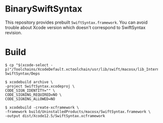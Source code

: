 # BinarySwiftSyntax

This repository provides prebuilt `SwiftSyntax.framework`.
You can avoid trouble about Xcode version which doesn't correspond to SwiftSyntax revision.

# Build

```
$ cp "$(xcode-select -p)"/Toolchains/XcodeDefault.xctoolchain/usr/lib/swift/macosx/lib_InternalSwiftSyntaxParser.dylib SwiftSyntax/Deps

$ xcodebuild archive \
-project SwiftSyntax.xcodeproj \
CODE_SIGN_IDENTITY="" \
CODE_SIGNING_REQUIRED=NO \
CODE_SIGNING_ALLOWED=NO

$ xcodebuild -create-xcframework \
-framework build/UninstalledProducts/macosx/SwiftSyntax.framework \
-output dist/Xcode12.5/SwiftSyntax.xcframework
```
